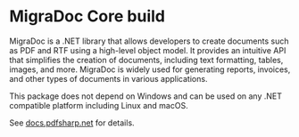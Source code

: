 ﻿# MigraDoc Core build

MigraDoc is a .NET library that allows developers to create documents such as PDF and RTF using a high-level object model. It provides an intuitive API that simplifies the creation of documents, including text formatting, tables, images, and more. MigraDoc is widely used for generating reports, invoices, and other types of documents in various applications.

This package does not depend on Windows and can be used on any .NET compatible platform including Linux and macOS.

See [docs.pdfsharp.net](https://docs.pdfsharp.net) for details.

